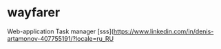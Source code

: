 # wayfarer
Web-application Task manager
[sss](https://www.linkedin.com/in/denis-artamonov-407755191/?locale=ru_RU
